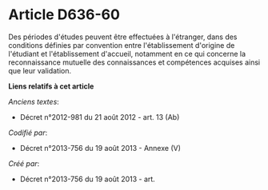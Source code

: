 # Article D636-60

Des périodes d'études peuvent être effectuées à l'étranger, dans des conditions définies par convention entre l'établissement
d'origine de l'étudiant et l'établissement d'accueil, notamment en ce qui concerne la reconnaissance mutuelle des
connaissances et compétences acquises ainsi que leur validation.

**Liens relatifs à cet article**

_Anciens textes_:

  - Décret n°2012-981 du 21 août 2012 - art. 13 (Ab)

_Codifié par_:

  - Décret n°2013-756 du 19 août 2013 -  Annexe (V)

_Créé par_:

  - Décret n°2013-756 du 19 août 2013 - art.
